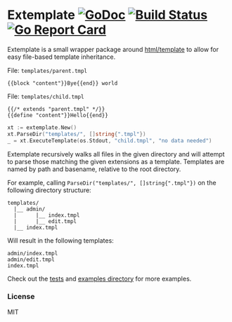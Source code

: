 # Extemplate [![GoDoc](http://godoc.org/github.com/dannyvankooten/extemplate?status.svg)](http://godoc.org/github.com/dannyvankooten/extemplate)  [![Build Status](https://travis-ci.org/dannyvankooten/extemplate.svg)](https://travis-ci.org/dannyvankooten/extemplate) [![Go Report Card](https://goreportcard.com/badge/github.com/dannyvankooten/extemplate)](https://goreportcard.com/report/github.com/dannyvankooten/extemplate)

Extemplate is a small wrapper package around [html/template](https://golang.org/pkg/html/template/) to allow for easy file-based template inheritance.

File: `templates/parent.tmpl`
```text
{{block "content"}}Bye{{end}} world
```

File: `templates/child.tmpl`
```text
{{/* extends "parent.tmpl" */}}
{{define "content"}}Hello{{end}}
```

```go
xt := extemplate.New()
xt.ParseDir("templates/", []string{".tmpl"})
_ = xt.ExecuteTemplate(os.Stdout, "child.tmpl", "no data needed")
```

Extemplate recursively walks all files in the given directory and will attempt to parse those matching the given extensions as a template. Templates are named by path and basename, relative to the root directory.

For example, calling `ParseDir("templates/", []string{".tmpl"})` on the following directory structure:

```text
templates/
  |__ admin/
  |      |__ index.tmpl
  |      |__ edit.tmpl
  |__ index.tmpl
```

Will result in the following templates:

```text
admin/index.tmpl
admin/edit.tmpl
index.tmpl
```

Check out the [tests](https://github.com/dannyvankooten/extemplate/blob/master/template_test.go) and [examples directory](https://github.com/dannyvankooten/extemplate/tree/master/examples) for more examples.

### License

MIT
